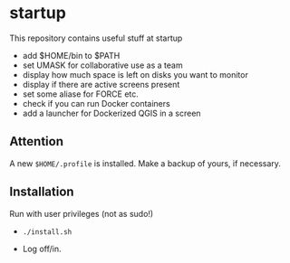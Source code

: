 # startup

This repository contains useful stuff at startup

- add $HOME/bin to $PATH
- set UMASK for collaborative use as a team
- display how much space is left on disks you want to monitor
- display if there are active screens present
- set some aliase for FORCE etc.
- check if you can run Docker containers
- add a launcher for Dockerized QGIS in a screen


## Attention

A new `$HOME/.profile` is installed. Make a backup of yours, if necessary.


## Installation

Run with user privileges (not as sudo!)

- `./install.sh`

- Log off/in.

